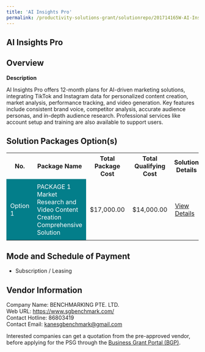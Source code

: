 ```yaml
---
title: 'AI Insights Pro'
permalink: /productivity-solutions-grant/solutionrepo/201714165W-AI-Insghts-Pro-G
---
```


## AI Insights Pro

## Overview

**Description**

AI Insights Pro offers 12-month plans for AI-driven marketing solutions, integrating TikTok and Instagram data for personalized content creation, market analysis, performance tracking, and video generation. Key features include consistent brand voice, competitor analysis, accurate audience personas, and in-depth audience research. Professional services like account setup and training are also available to support users.

## Solution Packages Option(s)

<table>
<tr>
<th><b>No.</b></th>
<th><b>Package Name</b></th>
<th><b>Total Package Cost</b></th>
<th><b>Total Qualifying Cost</b></th>
<th><b>Solution Details</b></th>
</tr>
<tr>
<td style='padding: 10px; background-color: #037E8A; color: #FFFFFF;'>Option 1</td>
<td style='padding: 10px; background-color: #037E8A; color: #FFFFFF;'>PACKAGE 1 Market Research and Video Content Creation Comprehensive Solution</td>
<td style='padding: 10px;'>$17,000.00</td>
<td style='padding: 10px;'>$14,000.00</td>
<td style='padding: 10px;'><a href='/images/psg/201714165W_20240286_13032025_Desensitised_Annex3_Part1.pdf' target='_blank'>View Details</a></td>
</tr>
</table>

## Mode and Schedule of Payment

 - Subscription / Leasing

## Vendor Information

 Company Name: BENCHMARKING PTE. LTD.<br>Web URL: https://www.sgbenchmark.com/ <br>Contact Hotline: 86803419 <br>Contact Email: kanesgbenchmark@gmail.com <br>

Interested companies can get a quotation from the pre-approved vendor, before applying for the PSG through the <a href='https://www.businessgrants.gov.sg/' target='_blank' rel='noopener'>Business Grant Portal (BGP)</a>.

<script src="/jquery/resize-tables.js"></script>
